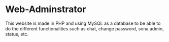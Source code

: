 # Web-Adminstrator
This website is made in PHP and using MySQL as a database to be able to do the different functionalities such as chat, change password, sona admin, status, etc.
